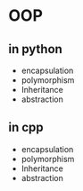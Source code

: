 # OOP
## in python
- encapsulation
- polymorphism
- Inheritance
- abstraction

## in cpp
- encapsulation
- polymorphism
- Inheritance
- abstraction
